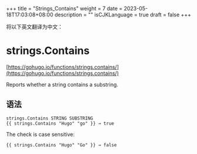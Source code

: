 +++
title = "Strings_Contains"
weight = 7
date = 2023-05-18T17:03:08+08:00
description = ""
isCJKLanguage = true
draft = false
+++

将以下英文翻译为中文：
# strings.Contains

[https://gohugo.io/functions/strings.contains/](https://gohugo.io/functions/strings.contains/)

Reports whether a string contains a substring.

## 语法

```
strings.Contains STRING SUBSTRING
{{ strings.Contains "Hugo" "go" }} → true
```

The check is case sensitive:

```
{{ strings.Contains "Hugo" "Go" }} → false
```
